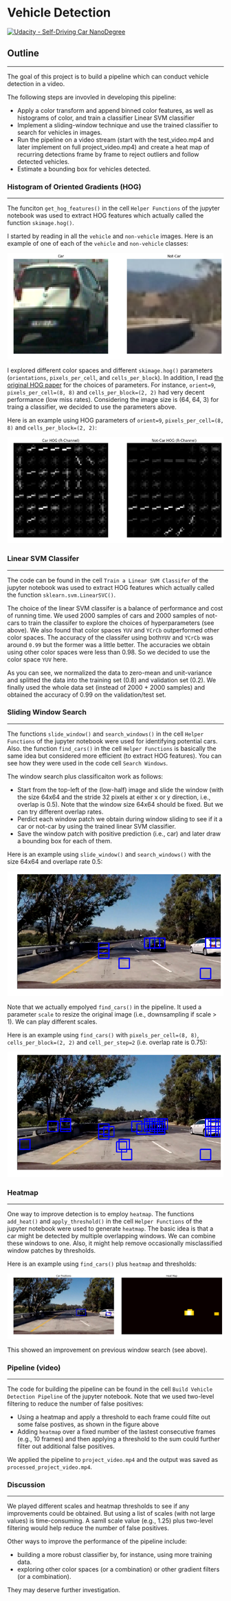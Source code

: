 # Vehicle Detection
[![Udacity - Self-Driving Car NanoDegree](https://s3.amazonaws.com/udacity-sdc/github/shield-carnd.svg)](http://www.udacity.com/drive)




## Outline
---
The goal of this project is to build a pipeline which can conduct vehicle detection in a video. 

The following steps are invovled in developing this pipeline:

* Apply a color transform and append binned color features, as well as histograms of color, and train a classifier Linear SVM classifier 
* Implement a sliding-window technique and use the trained classifier to search for vehicles in images.
* Run the pipeline on a video stream (start with the test_video.mp4 and later implement on full project_video.mp4) and create a heat map of recurring detections frame by frame to reject outliers and follow detected vehicles.
* Estimate a bounding box for vehicles detected.

[//]: # (Image References)
[image1]: ./output_images/car_notcar_new.png
[image2]: ./output_images/hog_new.png
[image3]: ./output_images/window_search_new.png
[image4]: ./output_images/find_car_new.png
[image5]: ./output_images/heatmap_new.png
[video1]: ./project_video.mp4



### Histogram of Oriented Gradients (HOG)
---
The funciton `get_hog_features()` in the cell `Helper Functions` of the jupyter notebook was used to extract HOG features which actually
called the function `skimage.hog()`.

I started by reading in all the `vehicle` and `non-vehicle` images.  Here is an example of one of each of the `vehicle` and `non-vehicle` classes:

![alt text][image1]

I explored different color spaces and different `skimage.hog()` parameters (`orientations`, `pixels_per_cell`, and `cells_per_block`). In addition, I read [the original HOG paper](https://lear.inrialpes.fr/people/triggs/pubs/Dalal-cvpr05.pdf) for the choices of parameters.
For instance, `orient=9`, `pixels_per_cell=(8, 8)` and `cells_per_block=(2, 2)` had very decent performance (low miss rates). Considering the image size is (64, 64, 3) for traing a classifier, we decided to use the parameters above.     

Here is an example using HOG parameters of `orient=9`, `pixels_per_cell=(8, 8)` and `cells_per_block=(2, 2)`:


![alt text][image2]


### Linear SVM Classifer
---
The code can be found in the cell `Train a Linear SVM Classifer` of the jupyter notebook was used to extract HOG features which actually
called the function `sklearn.svm.LinearSVC()`. 

The choice of the linear SVM classifer is a balance of performance and cost of running time.  We used 2000 samples of cars and 2000 samples of not-cars to train the classifer to explore the choices of hyperparameters (see above). We also found that color spaces `YUV` and `YCrCb` outperformed other color spaces. The accuracy of the classifer using both`YUV` and `YCrCb` was around `0.99` but the former was a little better. The accuracies we obtain using other color spaces were less than 0.98.  So we decided to use the color space `YUV` here.

As you can see, we normalized the data to zero-mean and unit-variance and splitted the data into the training set (0.8) and validation set (0.2).  We finally used the whole data set (instead of 2000 + 2000 samples) and obtained the accuracy of 0.99 on the validation/test set. 



### Sliding Window Search
---
The functions `slide_window()` and `search_windows()` in the cell `Helper Functions` of the jupyter notebook were used for identifying potential cars. Also. the function `find_cars()` in the cell `Helper Functions` is basically the same idea but considered more efficient (to extract HOG features). You can see how they were used in the code cell `Search Windows`. 

The window search plus classificaiton  work as follows:
* Start from the top-left of the (low-half) image and slide the window (with the size 64x64 and the stride 32 pixels at either x or y direction, i.e., overlap is 0.5). Note that the window size 64x64 should be fixed. But we can try different overlap rates.
* Perdict each window patch we obtain during window sliding to see if it a car or not-car by using the trained linear SVM classifier.
* Save the window patch with positive prediction (i.e., car) and later draw a bounding box for each of them.

Here is an example using `slide_window()` and `search_windows()` with the size 64x64 and overlape rate 0.5:

![alt text][image3]

Note that we actually empolyed `find_cars()` in the pipeline. It used a parameter `scale` to resize the original image (i.e., downsampling if scale > 1). We can play different scales. 

Here is an example using `find_cars()` with `pixels_per_cell=(8, 8)`,  `cells_per_block=(2, 2)` and `cell_per_step=2` (i.e. overlap rate is 0.75):

![alt text][image4]


### Heatmap
---
One way to improve detection is to employ `heatmap`. The functions `add_heat()` and `apply_threshold()` in the cell `Helper Functions` of the jupyter notebook were used to generate `heatmap`.  The basic idea is that a car might be detected by multiple overlapping windows. We can combine these windows to one. Also, it might help remove occasionally misclassified window patches by thresholds.  

Here is an example using `find_cars()` plus `heatmap` and thresholds:

![alt text][image5]

This showed an improvement on previous window search (see above). 


### Pipeline (video)
---
The code for building the pipeline can be found in the cell `Build Vehicle Detection Pipeline` of the jupyter notebook. 
Note that we used two-level filtering to reduce the number of false positives: 
* Using a heatmap and apply a threshold to each frame could filte out some false postives, as shown in the figure above
* Adding `heatmap` over a fixed number of the lastest consecutive frames (e.g., 10 frames) and then applying a threshold to the sum could further filter out additional false positives.

We applied the pipeline to `project_video.mp4` and the output was saved as `processed_project_video.mp4`.


### Discussion
---
We played different scales and heatmap thresholds to see if any improvements could be obtained. But using a list of scales (with not large values) is time-consuming. A samll scale value (e.g., 1.25) plus two-level filtering would help reduce the number of false positives. 

Other ways to improve the performance of the pipeline include:
* building a more robust classifier by, for instance, using more training data.
* exploring other color spaces (or a combination) or other gradient filters (or a combination).

They may deserve further investigation. 
 


